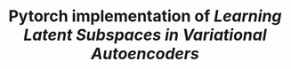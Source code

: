 ---
title: "Pytorch implementation of <em>Learning Latent Subspaces in Variational Autoencoders</em>"
collection: sideprojects
permalink: /sideprojects/csvae
excerpt: 'This is a Pytorch implementation of the paper <em>Learning Latent Subspaces in Variational Autoencoders</em>. It reproduced the experiment on the Swiss Roll toy data.'
code: 'https://github.com/qq456cvb/CSVAE'
---